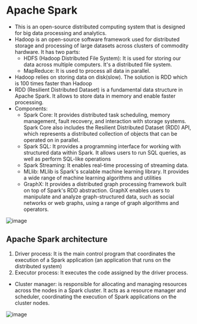 # Apache Spark
* This is an open-source distributed computing system that is designed for big data processing and analytics.
* Hadoop is an open-source software framework used for distributed storage and processing of large datasets across clusters of commodity hardware. It has two parts:
  * HDFS (Hadoop Distributed File System): It is used for storing our data across multiple computers. It's a distributed file system.
  * MapReduce: It is used to process all data in parallel.
* Hadoop relies on storing data on disk(slow). The solution is RDD which is 100 times faster than Hadoop
* RDD (Resilient Distributed Dataset) is a fundamental data structure in Apache Spark. It allows to store data in memory and enable faster processing.
* Components:
  * Spark Core: It provides distributed task scheduling, memory management, fault recovery, and interaction with storage systems. Spark Core also includes the Resilient Distributed Dataset (RDD) API, which represents a distributed collection of objects that can be operated on in parallel.
  * Spark SQL: It provides a programming interface for working with structured data within Spark. It allows users to run SQL queries, as well as perform SQL-like operations
  * Spark Streaming: It enables real-time processing of streaming data. 
  * MLlib: MLlib is Spark's scalable machine learning library. It provides a wide range of machine learning algorithms and utilities
  * GraphX: It provides a distributed graph processing framework built on top of Spark's RDD abstraction. GraphX enables users to manipulate and analyze graph-structured data, such as social networks or web graphs, using a range of graph algorithms and operators.
 
![image](https://github.com/MohammadNazeri/my-educations/assets/109389707/82bd6069-0b7c-409f-9656-0a2f79d2840d)

## Apache Spark architecture
1. Driver process: It is the main control program that coordinates the execution of a Spark application (an application that runs on the distributed system)
2. Executor process: It executes the code assigned by the driver process.
* Cluster manager: is responsible for allocating and managing resources across the nodes in a Spark cluster. It acts as a resource manager and scheduler, coordinating the execution of Spark applications on the cluster nodes.

![image](https://github.com/MohammadNazeri/my-educations/assets/109389707/bb29fb9f-8b43-4036-a345-f0f0e0ca09c6)

